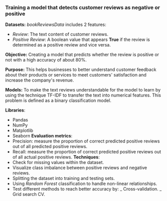 ### Training a model that detects customer reviews as negative or positive
**Datasets:** *bookReviewsData* includes 2 features:
- *Review*: The text content of customer reviews.
- *Positive Review*: A boolean value that appears **True** if the review is determined as a positive review and vice versa.
  
**Objective:** Creating a model that predicts whether the review is positive or not with a high accuracy of about 80%.

**Purpose:** This helps businesses to better understand customer feedback about their products or services to meet customers' satisfaction and increase the company's revenue.

**Models:** To make the text reviews understandable for the model to learn by using the technique TF-IDF to transfer the text into numerical features. This problem is defined as a binary classification model.

**Libraries**:
- Pandas
- NumPy
- Matplotlib
- Seaborn
**Evaluation metrics**:
- Precision: measure the proportion of correct predicted positive reviews out of all predicted positive reviews.
- Recall: measure the proportion of correct predicted positive reviews out of all actual positive reviews.
**Techniques**:
- Check for missing values within the dataset.
- Visualize class imbalance between positive reviews and negative reviews.
- Splitting the dataset into training and testing sets.
- Using *Random Forest* classification to handle non-linear relationships.
- Test different methods to reach better accuracy by:
  _ Cross-validation.
  _ Grid search CV.
    
  
  

